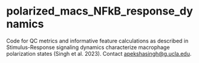 # polarized_macs_NFkB_response_dynamics
Code for QC metrics and informative feature calculations as described in Stimulus-Response signaling dynamics characterize macrophage polarization states (Singh et al. 2023).  Contact apekshasingh@g.ucla.edu.

